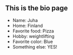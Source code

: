 ## This is the bio page

- Name: Juha
- Home: Finland
- Favorite food: Pizza
- Hobby: weightlifting
- Favorite color: Blue
- Something else: YES!